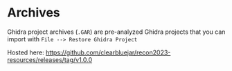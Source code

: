 # Archives 


Ghidra project archives (`.GAR`) are pre-analyzed Ghidra projects that you can import with `File --> Restore Ghidra Project`

Hosted here:
https://github.com/clearbluejar/recon2023-resources/releases/tag/v1.0.0
